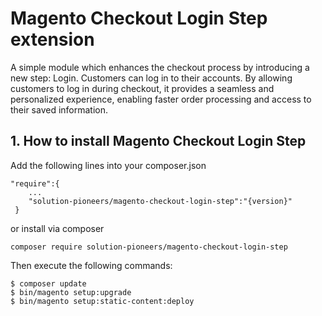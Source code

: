 # Magento Checkout Login Step extension

A simple module which enhances the checkout process by introducing a new step: Login. Customers can log in to their accounts. By allowing customers to log in during checkout, it provides a seamless and personalized experience, enabling faster order processing and access to their saved information.

## 1. How to install Magento Checkout Login Step

Add the following lines into your composer.json
 
```
"require":{
    ...
    "solution-pioneers/magento-checkout-login-step":"{version}"
 }
```
or install via composer

```
composer require solution-pioneers/magento-checkout-login-step
```

Then execute the following commands:

```
$ composer update
$ bin/magento setup:upgrade
$ bin/magento setup:static-content:deploy
```